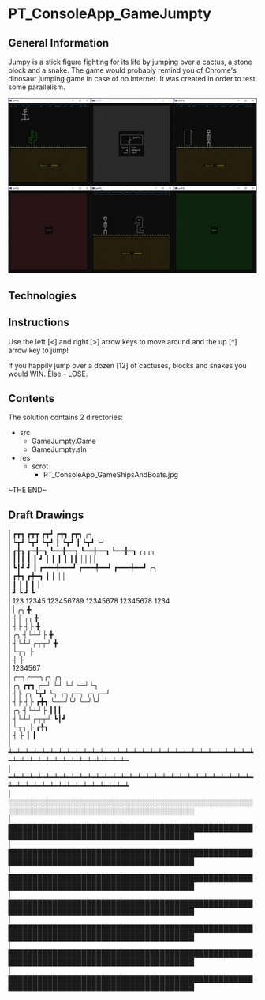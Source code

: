 # PT_ConsoleApp_GameJumpty

## General Information

Jumpy is a stick figure fighting for its life by jumping over a cactus, a stone block and a snake.
The game would probably remind you of Chrome's dinosaur jumping game in case of no Internet.
It was created in order to test some parallelism.

![GitHub Logo](res/scrot/jumpty_all.jpg)

## Technologies

## Instructions

Use the left \[<\] and right \[>\] arrow keys to move around and the up \[^\] arrow key to jump!

If you happily jump over a dozen \[12\] of cactuses, blocks and snakes you would WIN.
Else - LOSE.

## Contents

The solution contains 2 directories:

- src
  - GameJumpty.Game
  - GameJumpty.sln
- res
  - scrot
    - PT_ConsoleApp_GameShipsAndBoats.jpg

\~THE END\~

## Draft Drawings

| ┏┳┓    ┏┳┳       ┏┳┛         ┏┳┓        ┏┳┓      ╭╮  
| ┕┳┛    ┕┳┛       ┕┳┛       ┃ ┕┳┛      ┃ ┕┳┛      ╰╯  
| ┏╋┓   ┏━╋━┓    ┗━━╋━━┓     ┗━━╋━━┓    ┗━━╋━┓    ╭╮╭╮  
| ┃┃┃   ┃ ┃ ┛       ┃           ┃  ┃       ┃ ┃┃   ││││  
| ┗┃┛   ┛ ┃     ┏━━━╇━━━┛   ┏━━━╇━━┛   ┏━━━╇━━┛    ╭╮  
| ┏╇┓    ┏╇━┓               ┃          ┃           ││  
| ┃ ┃    ┃  ┃                                      ││  
| ┛ ┗    ┛  ┗  
| 123   12345   123456789   12345678   12345678   1234  
| 
|    ╭╮             ╋  
|    ┤├ ╭╮          ╋  
|    ┤├ ┤├          ╋  
| ╭╮ ┤└┴┘├          ╋  
| ┤└┴┘┌┬┬┘          ╋  
| └┬┐ ├  
|   ┤ ├  
| 1234567  
|                      ╭─╮╭──╮╭╮ ╭╮  
|    ╭╮     ┏┳┓      ╭─┘ └┘  └┘└─┘└╮  
|    ┤├ ╭╮  ┕┳┛      ╰┐  ┌┐┌─┐ ┌┐┌─╯  
|    ┤├ ┤├  ┏╋┓       ╰──╯╰╯ ╰─╯╰╯   
| ╭╮ ┤└┴┘├  ┃┃┃  
| ┤└┴┘┌┬┬┘  ┗┃┛  
| └┬┐ ├     ┏╇┓  
|   ┤ ├     ┃ ┃   
| ┷━┷━┷━┷━┷━┷━┷━┷━┷━┷━┷━┷━┷━┷━┷━┷━┷━┷━┷━┷━┷━┷━┷━┷━┷━┷━┷━┷━┷━┷━┷━┷━┷━┷━┷━┷━┷━┷━┷━┷━┷━┷━┷━┷━  
| ━┷━┷━┷━┷━┷━┷━┷━┷━┷━┷━┷━┷━┷━┷━┷━┷━┷━┷━┷━┷━┷━┷━┷━┷━┷━┷━┷━┷━┷━┷━┷━┷━┷━┷━┷━┷━┷━┷━┷━┷━┷━┷━┷━┷  
| ░░░░░░░░░░░░░░░░░░░░░░░░░░░░░░░░░░░░░░░░░░░░░░░░░░░░░░░░░░░░░░░░░░░░░░░░░░░░░░░░░░░░░░░░  
| ████████████████████████████████████████████████████████████████████████████████████████  
| ████████████████████████████████████████████████████████████████████████████████████████  
| ████████████████████████████████████████████████████████████████████████████████████████  
| ████████████████████████████████████████████████████████████████████████████████████████  
| ████████████████████████████████████████████████████████████████████████████████████████  
| ████████████████████████████████████████████████████████████████████████████████████████  
| ████████████████████████████████████████████████████████████████████████████████████████  
